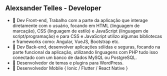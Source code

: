 ## Alexsander Telles - Developer

- 🔸 Dev Front-end, Trabalho com a parte da aplicação que interage diretamente com o usuário, focando em HTML (linguagem de marcação), CSS (linguagem de estilo) e JavaScript (linguagem de script/programação) e para CSS e JavaScript utilizo algumas bibliotecas e frameworks como: Angular, VueJS, Bootstrap etc.
- 🔸 Dev Back-end, desenvolver aplicações sólidas e seguras, focando na parte funcional da aplicação, utilizando linguagens com PHP tudo isso conectado com um banco de dados MySQL ou PostgreSQL.
- 🔸 Desenvolvedor de temas e plugins para WordPress.
- 🔸 Desenvolvedor Mobile { Ionic / Flutter / React Native }
<!--
### Hi there 👋
**tellesdev/TellesDev** is a ✨ _special_ ✨ repository because its `README.md` (this file) appears on your GitHub profile.

Here are some ideas to get you started:

- 🔭 I’m currently working on ...
- 🌱 I’m currently learning ...
- 👯 I’m looking to collaborate on ...
- 🤔 I’m looking for help with ...
- 💬 Ask me about ...
- 📫 How to reach me: ...
- 😄 Pronouns: ...
- ⚡ Fun fact: ...
-->
